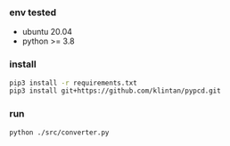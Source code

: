### env tested

-   ubuntu 20.04
-   python >= 3.8

### install

```bash
pip3 install -r requirements.txt
pip3 install git+https://github.com/klintan/pypcd.git
```

### run

```bash
python ./src/converter.py
```
